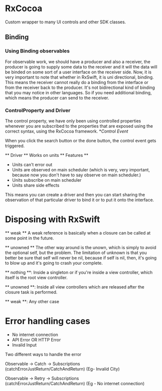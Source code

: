 # RxCocoa

Custom wrapper to many UI controls and other SDK classes.

## Binding
 
### Using Binding observables

For observable work, we should have a producer and also a receiver, the producer is going to supply
some data to the receiver and it will the data will be binded on some sort of a user interface on the receiver side.
Now, it is very important to note that whether in RxSwift, it is uni directional, binding.
This means the receiver cannot really do a binding from the interface or from the receiver back to the producer.
It's not bidirectional kind of binding that you may notice in other languages.
So if you need additional binding, which means the producer can send to the receiver.

### ControlProperty and Driver
The control property, we have only been using controlled properties whenever you are subscribed to the properties that are exposed using the correct syntax, using the RxCocoa  framework.
**Control Event*

When you click the search button or the done button, the control event gets triggered.

** Driver **
Works on units
** Features **
- Units can't error out
- Units are observed on main scheduler (which is very, very important, because now you don't have to say observe on main
scheduler.)
- Units subscribe on main scheduler
- Units share side effects

This means you can create a driver and then you can start sharing the observation of that particular
driver to bind it or to put it onto the interface.

# Disposing with RxSwift
** weak **
A weak reference is basically when a closure can be called at some point in the future.

** unowned **
The other way around is the unown, which is  simply to avoid the optional self, but the problem.
The limitation of unknown is that you better be sure
that self will never be nil, because if self is nil, then, it's going to blow up and it's going to crash your complete.

** nothing **: Inside a singleton or if you're inside a view controller, which itself is the root view controller.

** unowned **: Inside all view controllers which are released after the closure task is performed.

** weak **: Any other case

# Error handling cases

- No internet connection
- API Error OR HTTP Error
- Invalid Input

Two different ways to handle the error

Observable -> Catch -> Subscriptions (catchErrorJustReturn/CatchAndReturn) (Eg- Invalid City)



Observable -> Retry -> Subscriptions (catchErrorJustReturn/CatchAndReturn) (Eg - No internet connection)

